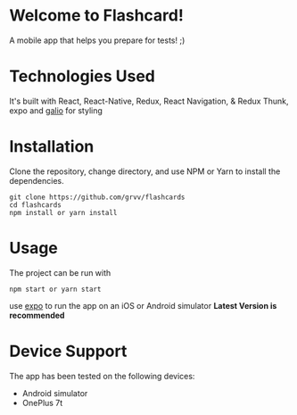 # Welcome to Flashcard!

A mobile app that helps you prepare for tests! ;)

# Technologies Used

It's built with React, React-Native, Redux, React Navigation, & Redux Thunk, expo and [galio](https://github.com/galio-org/galio) for styling

# Installation

Clone the repository, change directory, and use NPM or Yarn to install the dependencies.

    git clone https://github.com/grvv/flashcards
    cd flashcards
    npm install or yarn install

# Usage

The project can be run with

    npm start or yarn start

use [expo](<[https://expo.io/](https://expo.io/)>) to run the app on an iOS or Android simulator **Latest Version is recommended**

# Device Support

The app has been tested on the following devices:

- Android simulator
- OnePlus 7t
